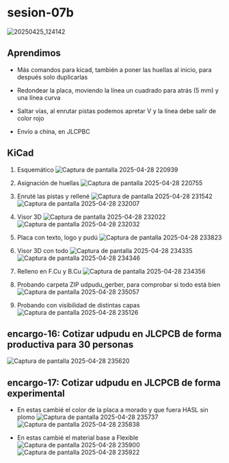 # sesion-07b

![20250425_124142](https://github.com/user-attachments/assets/c4ba5843-a153-4c02-935d-726ea694ca2f)

## Aprendimos

- Más comandos para kicad, también a poner las huellas al inicio, para después solo duplicarlas

- Redondear la placa, moviendo la línea un cuadrado para atrás (5 mm) y una línea curva

- Saltar vías, al enrutar pistas podemos apretar V y la línea debe salir de color rojo

- Envío a china, en JLCPBC

## KiCad

1. Esquemático
![Captura de pantalla 2025-04-28 220939](https://github.com/user-attachments/assets/340581e8-7bf5-49b7-b81f-82e8d7ef8849)

2. Asignación de huellas
![Captura de pantalla 2025-04-28 220755](https://github.com/user-attachments/assets/05949763-2d47-4cdc-bdac-1e54944332c4)

3. Enruté las pistas y rellené
![Captura de pantalla 2025-04-28 231542](https://github.com/user-attachments/assets/9b83714e-fb3d-424b-9020-b472f572509d)
![Captura de pantalla 2025-04-28 232007](https://github.com/user-attachments/assets/d65fe141-3a92-4da6-940b-bf4e5937e0bf)

4. Visor 3D
![Captura de pantalla 2025-04-28 232022](https://github.com/user-attachments/assets/b3ad6c6c-bbb2-4751-a66d-04b0cd46a215)
![Captura de pantalla 2025-04-28 232032](https://github.com/user-attachments/assets/8f5ccb03-f050-4435-8fbb-fb2be634776f)

5. Placa con texto, logo y pudú
![Captura de pantalla 2025-04-28 233823](https://github.com/user-attachments/assets/5d490ff5-8a58-4340-a571-6df41108a8e8)

6. Visor 3D con todo
![Captura de pantalla 2025-04-28 234335](https://github.com/user-attachments/assets/614465f9-071a-4c6d-a62d-971f73e2e636)
![Captura de pantalla 2025-04-28 234346](https://github.com/user-attachments/assets/2d196c23-5bd1-4544-af46-eb6e51c7a80a)

7. Relleno en F.Cu y B.Cu
![Captura de pantalla 2025-04-28 234356](https://github.com/user-attachments/assets/b7fd4c3f-811d-4ccb-9dcf-cb8c8faa430c)

8. Probando carpeta ZIP udpudu_gerber, para comprobar si todo está bien
![Captura de pantalla 2025-04-28 235057](https://github.com/user-attachments/assets/1184a738-276a-443d-b3f7-ef5089497510)

9. Probando con visibilidad de distintas capas
![Captura de pantalla 2025-04-28 235126](https://github.com/user-attachments/assets/bf906418-a7f5-4000-a994-a9f88a025b4f)

## encargo-16: Cotizar udpudu en JLCPCB de forma productiva para 30 personas

![Captura de pantalla 2025-04-28 235620](https://github.com/user-attachments/assets/6e8077ee-4ac3-4e50-ba7e-7d4263b6e418)

## encargo-17: Cotizar udpudu en JLCPCB de forma experimental

- En estas cambié el color de la placa a morado y que fuera HASL sin plomo
![Captura de pantalla 2025-04-28 235737](https://github.com/user-attachments/assets/1bf069ec-1c8d-4850-aad6-4ed854608490)
![Captura de pantalla 2025-04-28 235838](https://github.com/user-attachments/assets/8c26de97-b954-4724-93ec-ab301e635ef4)

- En estas cambié el material base a Flexible
![Captura de pantalla 2025-04-28 235900](https://github.com/user-attachments/assets/b5ad6511-6914-4f6d-bf0a-e0f9c79d4eb2)
![Captura de pantalla 2025-04-28 235922](https://github.com/user-attachments/assets/406abab8-184f-4947-9a08-79261c911666)
